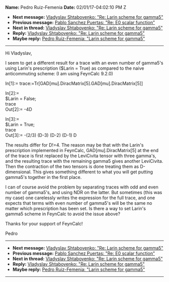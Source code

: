 **Name:** Pedro Ruiz-Femenia
**Date:** 02/01/17-04:02:10 PM Z

  - **Next message:** [Vladyslav Shtabovenko: "Re: Larin scheme for
    gamma5"](1206.html)
  - **Previous message:** [Pablo Sanchez Puertas: "Re: E0 scalar
    function"](1204.html)
  - **Next in thread:** [Vladyslav Shtabovenko: "Re: Larin scheme for
    gamma5"](1206.html)
  - **Reply:** [Vladyslav Shtabovenko: "Re: Larin scheme for
    gamma5"](1206.html)
  - **Maybe reply:** [Pedro Ruiz-Femenia: "Larin scheme for
    gamma5"](1209.html)

-----

Hi Vladyslav,  

I seem to get a different result for a trace with an even number of
gamma5's using Larin's prescription ($Larin = True) as compared to the
naive anticommuting scheme: (I am using FeynCalc 9.2.0)  

In[1]:=
trace:=Tr[GAD[mu].DiracMatrix[5].GAD[mu].DiracMatrix[5]]  

In[2]:=  
$Larin = False;  
trace  
Out[2]:= -4D  

In[3]:=  
$Larin = True;  
trace  
Out[3]:= -(2/3) (D-3) (D-2) (D-1) D  

The results differ for D\!=4. The reason may be that with the Larin's
prescription implemented in FeynCalc,
GAD[mu].DiracMatrix[5] at the end of the trace is first
replaced by the LeviCivita tensor with three gamma's, and the resulting
trace with the remaining gamma5 gives another LeviCivita. Then the
contraction of the two tensors is done treating them as D-dimensional.
This gives something different to what you will get putting gamma5's
together in the first place.  

I can of course avoid the problem by separating traces with odd and even
number of gamma5's, and using NDR on the latter. But sometimes (this was
my case) one carelessly writes the expression for the full trace, and
one expects that terms with even number of gamma5's will be the same no
matter which prescription has been set. Is there a way to set Larin's
gamma5 scheme in FeynCalc to avoid the issue above?  

Thanks for your support of FeynCalc\!  

Pedro  

-----

  - **Next message:** [Vladyslav Shtabovenko: "Re: Larin scheme for
    gamma5"](1206.html)
  - **Previous message:** [Pablo Sanchez Puertas: "Re: E0 scalar
    function"](1204.html)
  - **Next in thread:** [Vladyslav Shtabovenko: "Re: Larin scheme for
    gamma5"](1206.html)
  - **Reply:** [Vladyslav Shtabovenko: "Re: Larin scheme for
    gamma5"](1206.html)
  - **Maybe reply:** [Pedro Ruiz-Femenia: "Larin scheme for
    gamma5"](1209.html)

-----

